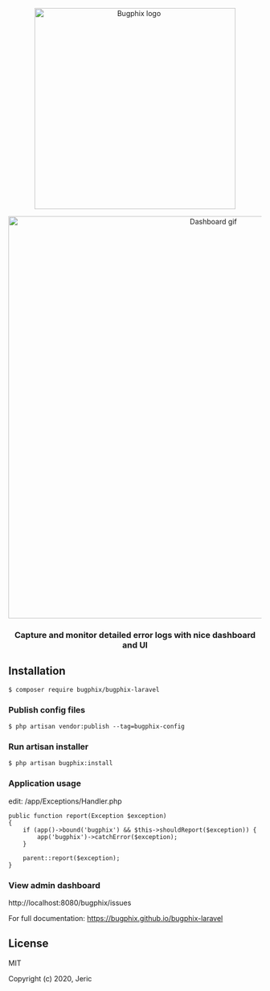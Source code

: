 <p align="center"><a href="https://github.com/bugphix/bugphix-laravel" target="_blank" rel="noopener noreferrer"><img width="400" src="https://github.com/bugphix/bugphix-laravel/blob/master/docs/images/logo.png" alt="Bugphix logo"></a></p>

<p align="center"><img width="800" src="https://github.com/bugphix/bugphix-laravel/blob/master/docs/images/dashboard.gif" alt="Dashboard gif"></p>

<h3 align="center">Capture and monitor detailed error logs with nice dashboard and UI</h3>

## Installation
    $ composer require bugphix/bugphix-laravel

### Publish config files
    $ php artisan vendor:publish --tag=bugphix-config

### Run artisan installer
    $ php artisan bugphix:install

### Application usage    
edit: /app/Exceptions/Handler.php
    
    public function report(Exception $exception)
    {
        if (app()->bound('bugphix') && $this->shouldReport($exception)) {
            app('bugphix')->catchError($exception);
        }

        parent::report($exception);
    }

### View admin dashboard
http://localhost:8080/bugphix/issues

For full documentation: https://bugphix.github.io/bugphix-laravel

## License

MIT

Copyright (c) 2020, Jeric

